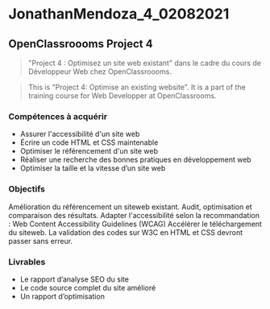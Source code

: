 # JonathanMendoza_4_02082021

## OpenClassroooms Project 4

> "Project 4 : Optimisez un site web existant" dans le cadre du cours de Développeur Web chez OpenClassroooms.

> This is "Project 4: Optimise an existing website". It is a part of the training course for Web Developper at OpenClassrooms.

### Compétences à acquérir

- Assurer l'accessibilité d'un site web
- Écrire un code HTML et CSS maintenable
- Optimiser le référencement d'un site web
- Réaliser une recherche des bonnes pratiques en développement web
- Optimiser la taille et la vitesse d’un site web

### Objectifs

Amélioration du référencement un siteweb existant. Audit, optimisation et comparaison des résultats.
Adapter l'accessibilité selon la recommandation : Web Content Accessibility Guidelines (WCAG)
Accélérer le téléchargement du siteweb.
La validation des codes sur W3C en HTML et CSS devront passer sans erreur.

### Livrables

- Le rapport d’analyse SEO du site
- Le code source complet du site amélioré
- Un rapport d’optimisation
